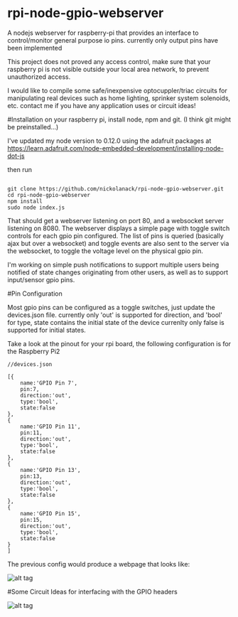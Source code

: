 # rpi-node-gpio-webserver
A nodejs webserver for raspberry-pi that provides an interface to control/monitor general purpose io pins. currently only output pins have been implemented 

This project does not proved any access control, make sure that your raspberry pi is not visible outside your local area network, to prevent unauthorized access.

I would like to compile some safe/inexpensive optocuppler/triac circuits for manipulating real devices such as home lighting, sprinker system solenoids, etc. contact me if you have any application uses or circuit ideas!

#Installation
on your raspberry pi, install node, npm and git. (I think git might be preinstalled...)

I've updated my node version to 0.12.0 using the adafruit packages at https://learn.adafruit.com/node-embedded-development/installing-node-dot-js

then run

```

git clone https://github.com/nickolanack/rpi-node-gpio-webserver.git
cd rpi-node-gpio-webserver
npm install
sudo node index.js

```

That should get a webserver listening on port 80, and a websocket server listening on 8080. 
The webserver displays a simple page with toggle switch controls for each gpio pin configured. 
The list of pins is queried (basically ajax but over a websocket) and toggle events are
also sent to the server via the websocket, to toggle the voltage level on the physical gpio pin. 

I'm working on simple push notifications to support multiple users being notified of state changes originating 
from other users, as well as to support input/sensor gpio pins.

#Pin Configuration

Most gpio pins can be configured as a toggle switches, just update the devices.json file.
currently only 'out' is supported for direction, and 'bool' for type, state contains the initial state
of the device currenlty only false is supported for initial states. 

Take a look at the pinout for your rpi board, the following configuration is for the Raspberry Pi2


```
//devices.json

[{
	name:'GPIO Pin 7',
	pin:7,
	direction:'out',
	type:'bool',
	state:false
},
{
	name:'GPIO Pin 11',
	pin:11,
	direction:'out',
	type:'bool',
	state:false
},
{
	name:'GPIO Pin 13',
	pin:13,
	direction:'out',
	type:'bool',
	state:false
},
{
	name:'GPIO Pin 15',
	pin:15,
	direction:'out',
	type:'bool',
	state:false
}
]

```

The previous config would produce a webpage that looks like:

![alt tag](https://raw.github.com/nickolanack/rpi-node-gpio-webserver/master/screen.png)

#Some Circuit Ideas for interfacing with the GPIO headers

![alt tag](https://raw.github.com/nickolanack/rpi-node-gpio-webserver/master/ultra-led-driver.png)
